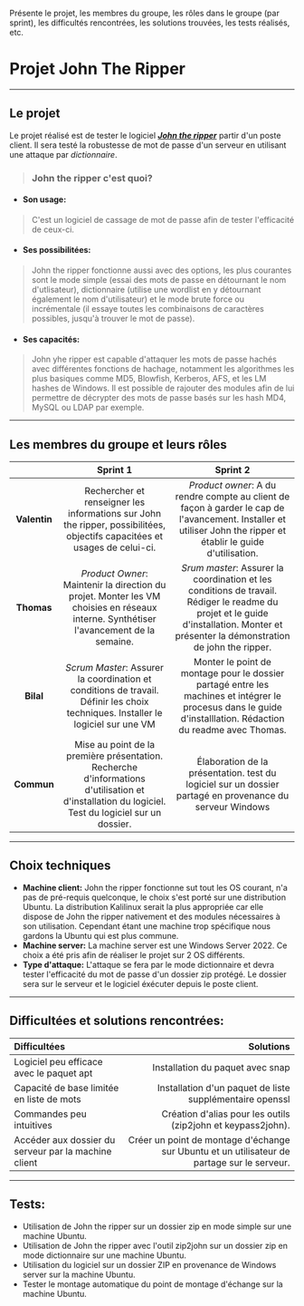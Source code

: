 Présente le projet, les membres du groupe, les rôles dans le groupe (par sprint), les difficultés rencontrées, les solutions trouvées, les tests réalisés, etc.

# **Projet John The Ripper**
____
## **Le projet**

Le projet réalisé est de tester  le logiciel [_**John the ripper**_](https://www.openwall.com/john/) partir d'un poste client. Il sera testé la robustesse de mot de passe d'un serveur en utilisant une attaque par _dictionnaire_. 

>### **John the ripper c'est quoi?**
* #### **Son usage:**
> C'est un logiciel de cassage de mot de passe afin de tester l'efficacité de ceux-ci.
* #### **Ses possibilitées:**
>John the ripper fonctionne aussi avec des options, les plus courantes sont le mode simple (essai des mots de passe en détournant le nom d'utlisateur), dictionnaire (utilise une wordlist en y détournant également le nom d'utilisateur) et le mode brute force ou incrémentale (il essaye toutes les combinaisons de caractères possibles, jusqu'à trouver le mot de passe).
* #### **Ses capacités:**
>John yhe ripper est capable d'attaquer les mots de passe hachés avec différentes fonctions de hachage, notamment les algorithmes les plus basiques comme MD5, Blowfish, Kerberos, AFS, et les LM hashes de Windows. Il est possible de rajouter des modules afin de lui permettre de décrypter des mots de passe basés sur les hash MD4, MySQL ou LDAP par exemple.
___

## **Les membres du groupe et leurs rôles**

|              |      **Sprint 1**      |     **Sprint 2**     |
|:--------------:|:-----------------------:|:---------------------:|
| **Valentin**   | Rechercher et renseigner les informations sur John the ripper, possibilitées, objectifs capacitées et usages de celui-ci.| _Product owner_: A du rendre compte au client de façon à garder le cap de l'avancement. Installer et utiliser John the ripper et établir le guide d'utilisation.|
| **Thomas**   | _Product Owner_:  Maintenir la direction du projet. Monter les VM choisies en réseaux interne. Synthétiser l'avancement de la semaine.| _Srum master_: Assurer la coordination et les conditions de travail. Rédiger le readme du projet et le guide d'installation. Monter et présenter la démonstration de john the ripper.|
| **Bilal**   | _Scrum Master_: Assurer la coordination et conditions de travail. Définir les choix techniques. Installer le logiciel sur une VM| Monter le point de montage pour le dossier partagé entre les machines et intégrer le procesus dans le guide d'installlation. Rédaction du readme avec Thomas.| 
| **Commun** | Mise au point de la première présentation. Recherche d'informations d'utilisation et d'installation du logiciel. Test du logiciel sur un dossier.| Élaboration de la présentation. test du logiciel sur un dossier partagé en provenance du serveur Windows|

_____


## **Choix techniques**
* **Machine client:**
John the ripper fonctionne sut tout les OS courant, n'a pas de pré-requis quelconque, le choix s'est porté sur une distribution Ubuntu. La distribution Kalilinux serait la  plus appropriée car elle dispose de John the ripper nativement et des modules nécessaires à son utilisation. Cependant étant une machine trop spécifique nous gardons la Ubuntu qui est plus commune.
* **Machine server:**
La machine server est une Windows Server 2022. Ce choix a été pris afin de réaliser le projet sur 2 OS différents.
* **Type d'attaque:**
L'attaque se fera par le mode dictionnaire et devra tester l'efficacité du mot de passe d'un dossier zip protégé. Le dossier sera sur le serveur et le logiciel éxécuter depuis le poste client.

_____
    
## **Difficultées et solutions rencontrées:**

| **Difficultées**   |     **Solutions**   |
|:-------------------|--------------------:|
| Logiciel peu efficace avec le paquet apt|  Installation du paquet avec snap|
| Capacité  de base limitée en liste de mots | Installation d'un paquet de liste supplémentaire openssl|
| Commandes peu intuitives |  Création d'alias pour les outils (zip2john et keypass2john).|
| Accéder aux dossier du serveur par la machine client| Créer un point de montage d'échange sur Ubuntu et un utilisateur de partage sur le serveur.|

____

## **Tests:**

- Utilisation de John the ripper sur un dossier zip en mode simple sur une machine Ubuntu.
- Utilisation de John the ripper avec l'outil zip2john sur un dossier zip en mode dictionnaire sur une machine Ubuntu.
- Utilisation du logiciel sur un dossier ZIP en provenance de Windows server sur la machine Ubuntu.
- Tester le montage automatique du point de montage d'échange sur la machine Ubuntu.
